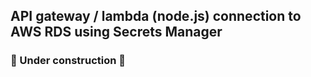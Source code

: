 ## API gateway / lambda (node.js) connection to AWS RDS using Secrets Manager

### 🚧 Under construction 🚧

